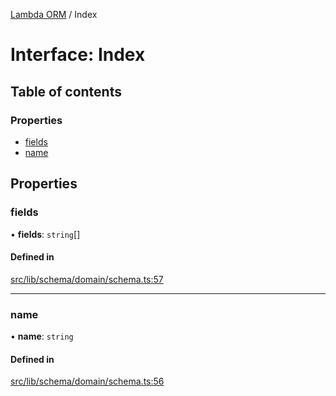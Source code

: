 [Lambda ORM](../README.md) / Index

# Interface: Index

## Table of contents

### Properties

- [fields](Index.md#fields)
- [name](Index.md#name)

## Properties

### fields

• **fields**: `string`[]

#### Defined in

[src/lib/schema/domain/schema.ts:57](https://github.com/lambda-orm/lambdaorm-base/blob/5c54d87/src/lib/schema/domain/schema.ts#L57)

___

### name

• **name**: `string`

#### Defined in

[src/lib/schema/domain/schema.ts:56](https://github.com/lambda-orm/lambdaorm-base/blob/5c54d87/src/lib/schema/domain/schema.ts#L56)
